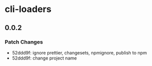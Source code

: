 # cli-loaders

## 0.0.2

### Patch Changes

- 52ddd9f: ignore prettier, changesets, npmignore, publish to npm
- 52ddd9f: change project name
